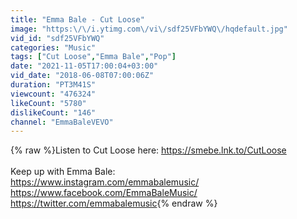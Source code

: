 ```yaml
---
title: "Emma Bale - Cut Loose"
image: "https:\/\/i.ytimg.com\/vi\/sdf25VFbYWQ\/hqdefault.jpg"
vid_id: "sdf25VFbYWQ"
categories: "Music"
tags: ["Cut Loose","Emma Bale","Pop"]
date: "2021-11-05T17:00:04+03:00"
vid_date: "2018-06-08T07:00:06Z"
duration: "PT3M41S"
viewcount: "476324"
likeCount: "5780"
dislikeCount: "146"
channel: "EmmaBaleVEVO"
---
```

{% raw %}Listen to Cut Loose here: <a rel="nofollow" target="blank" href="https://smebe.lnk.to/CutLoose">https://smebe.lnk.to/CutLoose</a><br /><br />Keep up with Emma Bale:<br /><a rel="nofollow" target="blank" href="https://www.instagram.com/emmabalemusic/">https://www.instagram.com/emmabalemusic/</a><br /><a rel="nofollow" target="blank" href="https://www.facebook.com/EmmaBaleMusic/">https://www.facebook.com/EmmaBaleMusic/</a><br /><a rel="nofollow" target="blank" href="https://twitter.com/emmabalemusic">https://twitter.com/emmabalemusic</a>{% endraw %}
